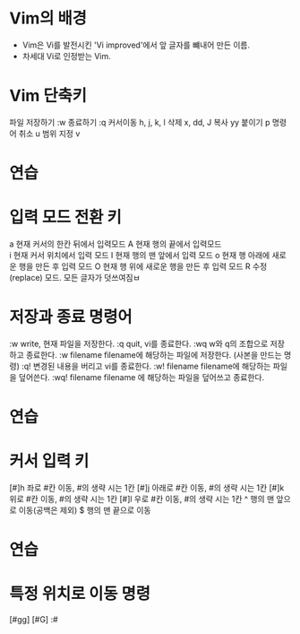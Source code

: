 # Vim의 배경
* Vim은 Vi를 발전시킨 'Vi improved'에서 앞 글자를 뺴내어 만든 이름.
* 차세대 Vi로 인정받는 Vim.

# Vim 단축키
파일 저장하기 :w
종료하기 :q
커서이동 h, j, k, l
삭제 x, dd, J
복사 yy
붙이기 p
명령어 취소 u
범위 지정 v

# 연습

# 입력 모드 전환 키
a 현재 커서의 한칸 뒤에서 입력모드 
A 현재 행의 끝에서 입력모드  
i 현재 커서 위치에서 입력 모드 
I 현재 행의 맨 앞에서 입력 모드
o 현재 행 아래에 새로운 행을 만든 후 입력 모드
O 현재 행 위에 새로운 행을 만든 후 입력 모드
R 수정(replace) 모드. 모든 글자가 덧쓰여짐ㅂ

# 저장과 종료 명령어
:w write, 현재 파일을 저장한다.
:q quit, vi를 종료한다.
:wq w와 q의 조합으로 저장하고 종료한다.
:w filename filename에 해당하는 파일에 저장한다. (사본을 만드는 명령)
:q! 변경된 내용을 버리고 vi를 종료한다.
:w! filename filename에 해당하는 파일을 덮어쓴다.
:wq! filename filename 에 해당하는 파일을 덮어쓰고 종료한다.

# 연습

# 커서 입력 키
[#]h 좌로 #칸 이동, #의 생략 시는 1칸
[#]j 아래로 #칸 이동, #의 생략 시는 1칸
[#]k 위로 #칸 이동, #의 생략 시는 1칸
[#]l 우로 #칸 이동, #의 생략 시는 1칸
^ 행의 맨 앞으로 이동(공백은 제외)
$ 행의 맨 끝으로 이동

# 연습

# 특정 위치로 이동 명령
[#gg]
[#G]
:#